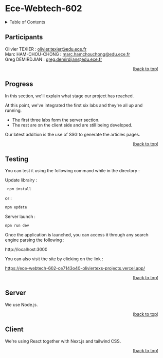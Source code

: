 # Ece-Webtech-602

<details>
  <summary>Table of Contents</summary>
  <ol>
    <li>
      <a href="#participants">Participants</a>
    </li>
    <li>
        <a href="#progress">Progress</a>
    </li>
    <li>
        <a href="#testing">Testing</a>
    </li>
    <li>
      <a href="#server">Server</a>
    </li>
    <li>
        <a href="#client">Client</a>
    </li>
  </ol>
</details>

## Participants 

Olivier TEXIER : olivier.texier@edu.ece.fr  
Marc HAM-CHOU-CHONG : marc.hamchouchong@edu.ece.fr  
Greg DEMIRDJIAN : greg.demirdjian@edu.ece.fr

<p align="right">(<a href="#readme-top">back to top</a>)</p>

## Progress

In this section, we'll explain what stage our project has reached.  
  
At this point, we've integrated the first six labs and they're all up and running.
  - The first three labs form the server section. 
  - The rest are on the client side and are still being developed.


Our latest addition is the use of SSG to generate the articles pages.

<p align="right">(<a href="#readme-top">back to top</a>)</p>

## Testing 

You can test it using the following command while in the directory :

Update librairy : 
```bash
 npm install 
```
or : 
```bash
npm update 
 ```

Server launch :
```bash
npm run dev  
 ```

Once the application is launched, you can access it through any search engine parsing the following :

http://localhost:3000

You can also visit the site by clicking on the link :

https://ece-webtech-602-ce7143o40-oliviertexs-projects.vercel.app/

<p align="right">(<a href="#readme-top">back to top</a>)</p>

## Server 

We use Node.js.

<p align="right">(<a href="#readme-top">back to top</a>)</p>

## Client 

We're using React together with Next.js and tailwind CSS.

<p align="right">(<a href="#readme-top">back to top</a>)</p>

